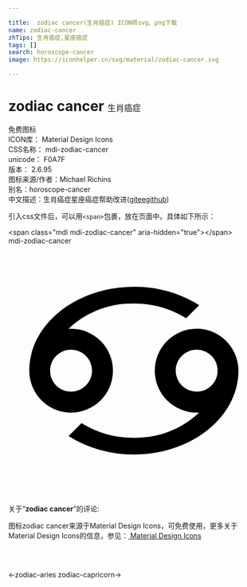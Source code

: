 ```yaml
---

title:  zodiac cancer(生肖癌症) ICON转svg、png下载
name: zodiac-cancer
zhTips: 生肖癌症,星座癌症
tags: []
search: horoscope-cancer
image: https://iconhelper.cn/svg/material/zodiac-cancer.svg

---
```


# zodiac cancer  <small style="font-size: 60%;font-weight: 100">生肖癌症</small>


<div class="detail-page">
<p>
<span><span class="badge-success badge">免费图标</span> </span>
<br/>
<span>
ICON库：
<span class="badge-secondary badge">Material Design Icons</span> 
</span>
<br/>
<span>
CSS名称：
<span class="badge-secondary badge">mdi-zodiac-cancer</span> 
</span>
<br/>
<span>
unicode：
<span class="badge-secondary badge">F0A7F</span> 
<copy-btn content='F0A7F' btn-title=""></copy-btn>
<copy-btn :content='String.fromCodePoint(parseInt("F0A7F", 16))' btn-title="复制U"></copy-btn>
</span>
<br/>
<span>
版本：
<span class="badge-secondary badge">2.6.95</span> 
</span>
<br/>
<span>图标来源/作者：<span class="badge-light badge">Michael Richins</span></span> 
<br/>
<span>别名：<span class="badge-light badge">horoscope-cancer</span></span><br/><span class="zh-detail">中文描述：<span class="badge-primary badge">生肖癌症</span><span class="badge-primary badge">星座癌症</span><span class="help-link"><span>帮助改进</span>(<a href="https://gitee.com/liuwave/icon-helper/edit/master/json/material/zodiac-cancer.json" target="_blank" rel="noopener noreferrer">gitee</a><a href="https://github.com/liuwave/icon-helper/edit/master/json/material/zodiac-cancer.json" target="_blank" rel="noopener noreferrer">github</a></span>)</span><br/>
</p>
</div>
<div class="alert alert-dark">
  <i class="mdi mdi-zodiac-cancer mdi-48px"></i>
  <i class="mdi mdi-zodiac-cancer mdi-36px"></i>
  <i class="mdi mdi-zodiac-cancer mdi-24px"></i>
  <i class="mdi mdi-zodiac-cancer mdi-18px"></i>
</div>
<div>
  <p>引入css文件后，可以用<code>&lt;span&gt;</code>包裹，放在页面中。具体如下所示：    
  </p>
  <div class="alert alert-primary" style="font-size: 14px">
    &lt;span class="mdi mdi-zodiac-cancer" aria-hidden="true"&gt;&lt;/span&gt;
    <copy-btn content='<span class="mdi mdi-zodiac-cancer" aria-hidden="true"></span>'></copy-btn>
  </div>
  <div class="alert alert-secondary">
    <i class="mdi mdi-zodiac-cancer"
    style="font-size: 24px"
    aria-hidden="true"></i> mdi-zodiac-cancer
    <copy-btn content="mdi-zodiac-cancer" btn-title="复制图标名称"></copy-btn>
  </div>
</div>
<div id="svg" class="svg-wrap">
<svg xmlns="http://www.w3.org/2000/svg" viewBox="0 0 24 24"><path d="M12,4C6.5,4 2,7.58 2,12C2,14.12 3.65,15.87 5.76,16H6A4,4 0 0,0 10,12A4,4 0 0,0 6,8H5.76C7.44,6.41 9.69,5.55 12,5.6C13.77,5.58 15.5,6.07 17,7L18.25,5.75C16.38,4.58 14.21,3.97 12,4M6,10A2,2 0 0,1 8,12C8,13.11 7.08,14 6,14C4.96,14 4.1,13.22 4,12.2C4,12.07 4,11.93 4,11.8C4.1,10.77 4.97,10 6,10M18.24,8H18A4,4 0 0,0 14,12A4,4 0 0,0 18,16H18.24C16.56,17.59 14.31,18.45 12,18.4C10.23,18.42 8.5,17.93 7,17L5.76,18.24C7.63,19.41 9.79,20 12,20C17.5,20 22,16.42 22,12C22,9.88 20.35,8.13 18.24,8M18,14A2,2 0 0,1 16,12C16,10.89 16.92,10 18,10C19.04,10 19.9,10.78 20,11.8C20,11.93 20,12.07 20,12.2C19.9,13.23 19.03,14 18,14Z" /></svg>
</div>
<detail full-name='mdi-zodiac-cancer'></detail>
<div class="icon-detail__container">
<p>关于“<b>zodiac cancer</b>”的评论:</p>
</div>
<Vssue title="关于“zodiac cancer”的评论" />    
<div><p>图标zodiac cancer来源于Material Design Icons，可免费使用，更多关于 Material Design Icons的信息，参见：<a target="_blank" href="https://iconhelper.cn/material.html"> Material Design Icons</a>
</p></div>

<div style="padding:2rem 0 " class="page-nav"><p class="inner"><span class="prev">←<router-link to="/icon/zodiac-aries.html">zodiac-aries</router-link></span> <span class="next"><router-link to="/icon/zodiac-capricorn.html">zodiac-capricorn</router-link>→</span></p></div>

